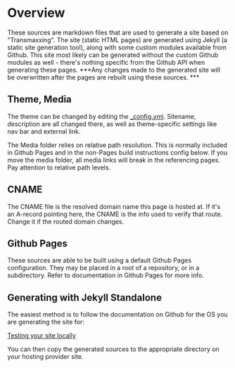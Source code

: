 # Overview

These sources are markdown files that are used to generate a site based on "Transmaxxing". The site (static HTML pages) are generated using Jekyll (a static site generation tool), along with some custom modules available from Github. This site most likely can be generated without the custom Github modules as well - there's nothing specific from the Github API when generating these pages. ***Any changes made to the generated site will be overwritten after the pages are rebuilt using these sources. ***

## Theme, Media

The theme can be changed by editing the [_config.yml](../_config.yml). Sitename, description are all changed there, as well as theme-specific settings like nav bar and external link.

The Media folder relies on relative path resolution. This is normally included in Github Pages and in the non-Pages build instructions config below. If you move the media folder, all media links will break in the referencing pages. Pay attention to relative path levels.

## CNAME

The CNAME file is the resolved domain name this page is hosted at. If it's an A-record pointing here, the CNAME is the info used to verify that route. Change it if the routed domain changes.

## Github Pages

These sources are able to be built using a default Github Pages configuration. They may be placed in a root of a repository, or in a subdirectory. Refer to documentation in Github Pages for more info.

## Generating with Jekyll Standalone

The easiest method is to follow the documentation on Github for the OS you are generating the site for:

[Testing your site locally](https://docs.github.com/en/pages/setting-up-a-github-pages-site-with-jekyll/testing-your-github-pages-site-locally-with-jekyll)

You can then copy the generated sources to the appropriate directory on your hosting provider site.